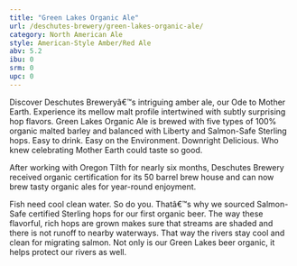 ```yaml
---
title: "Green Lakes Organic Ale"
url: /deschutes-brewery/green-lakes-organic-ale/
category: North American Ale
style: American-Style Amber/Red Ale
abv: 5.2
ibu: 0
srm: 0
upc: 0
---
```

Discover Deschutes Breweryâ€™s intriguing amber ale, our Ode to Mother Earth. Experience its mellow malt profile intertwined with subtly surprising hop flavors. Green Lakes Organic Ale is brewed with five types of 100% organic malted barley and balanced with Liberty and Salmon-Safe Sterling hops. Easy to drink. Easy on the Environment. Downright Delicious. Who knew celebrating Mother Earth could taste so good.

After working with Oregon Tilth for nearly six months, Deschutes Brewery received organic certification for its 50 barrel brew house and can now brew tasty organic ales for year-round enjoyment.

Fish need cool clean water. So do you. Thatâ€™s why we sourced Salmon-Safe certified Sterling hops for our first organic beer. The way these flavorful, rich hops are grown makes sure that streams are shaded and there is not runoff to nearby waterways. That way the rivers stay cool and clean for migrating salmon. Not only is our Green Lakes beer organic, it helps protect our rivers as well.
